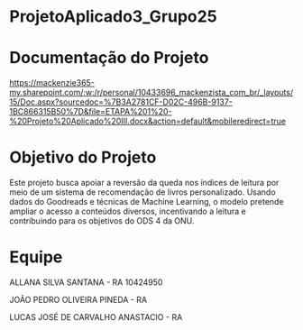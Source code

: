 # ProjetoAplicado3_Grupo25
# Documentação do Projeto

https://mackenzie365-my.sharepoint.com/:w:/r/personal/10433696_mackenzista_com_br/_layouts/15/Doc.aspx?sourcedoc=%7B3A2781CF-D02C-496B-9137-1BC866315B50%7D&file=ETAPA%201%20-%20Projeto%20Aplicado%20III.docx&action=default&mobileredirect=true

# Objetivo do Projeto

Este projeto busca apoiar a reversão da queda nos índices de leitura por meio de um sistema de recomendação de livros personalizado. Usando dados do Goodreads e técnicas de Machine Learning, o modelo pretende ampliar o acesso a conteúdos diversos, incentivando a leitura e contribuindo para os objetivos do ODS 4 da ONU.

# Equipe

ALLANA SILVA SANTANA - RA 10424950

JOÃO PEDRO OLIVEIRA PINEDA - RA

LUCAS JOSÉ DE CARVALHO ANASTACIO - RA 
